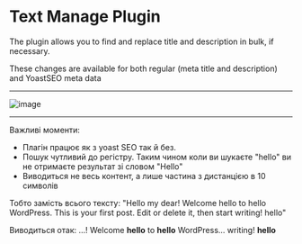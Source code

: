 # Text Manage Plugin

The plugin allows you to find and replace title and description in bulk, if necessary.

These changes are available for both regular (meta title and description) and YoastSEO meta data

<hr>

![image](https://github.com/Vlad-Pelmeshka/Text-Manage-Plugin/assets/57109740/a9299ee2-d476-497e-aa77-3d8bc4d3402c)


<hr>
Важливі моменти:
<ul>
<li>Плагін працює як з yoast SEO так й без.</li>
<li>Пошук чутливий до регістру. Таким чином коли ви шукаєте "hello" ви не отримаєте результат зі словом "Hello"</li>
<li>Виводиться не весь контент, а лише частина з дистанцією в 10 символів</li>
</ul>
Тобто замість всього тексту: "Hello my dear! Welcome hello to hello WordPress. This is your first post. Edit or delete it, then start writing! hello"

Виводиться отак: ...! Welcome <b>hello</b> to <b>hello</b> WordPress... writing! <b>hello</b>
